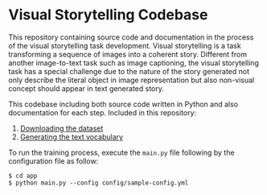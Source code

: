 # Visual Storytelling Codebase
This repository containing source code and documentation in the process of the visual storytelling task development. Visual storytelling is a task transforming a sequence of images into a coherent story. Different from another image-to-text task such as image captioning, the visual storytelling task has a special challenge due to the nature of the story generated not only describe the literal object in image representation but also non-visual concept should appear in text generated story. 

This codebase including both source code written in Python and also documentation for each step. Included in this repository:
1. [Downloading the dataset](https://github.com/systems-ai-lab/visualstorytelling-codebase/blob/master/documentation/downloading-the-dataset.md)
2. [Generating the text vocabulary](https://github.com/systems-ai-lab/visualstorytelling-codebase/blob/master/documentation/generating-text-vocabulary.md)

To run the training process, execute the ```main.py``` file following by the configuration file as follow:
```
$ cd app
$ python main.py --config config/sample-config.yml
```
